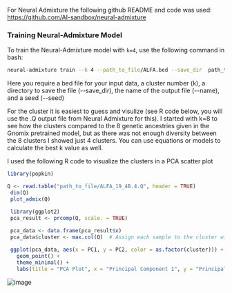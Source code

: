 For Neural Admixture the following github README and code was used:
https://github.com/AI-sandbox/neural-admixture

### Training Neural-Admixture Model

To train the Neural-Admixture model with `k=4`, use the following command in bash:

```bash
neural-admixture train --k 4 --path_to_file/ALFA.bed --save_dir  path_to_file/NEURAL_ADMIXTURE_OUTPUTS/ --name ALFA_k4 --seed 42
```

Here you require a bed file for your input data, a cluster number (k), a directory to save the file (--save_dir), the name of the output file (--name), and a seed (--seed)

For the cluster it is easiest to guess and visulize (see R code below, you will use the .Q output file from Neural Admixture for this). I started with k=8 to see how the clusters compared to the 8 genetic ancestries given in the Gnomix pretrained model, but as there was not enough diversity between the 8 clusters I showed just 4 clusters. You can use equations or models to calculate the best k value as well.

I used the following R code to visualize the clusters in a PCA scatter plot

```R
library(popkin)

Q <- read.table("path_to_file/ALFA_19_4B.4.Q", header = TRUE)
 dim(Q)
 plot_admix(Q)

 library(ggplot2)
 pca_result <- prcomp(Q, scale. = TRUE)
 
 pca_data <- data.frame(pca_result$x)
 pca_data$cluster <- max.col(Q)  # Assign each sample to the cluster with the highest probability

 ggplot(pca_data, aes(x = PC1, y = PC2, color = as.factor(cluster))) + 
   geom_point() +
   theme_minimal() +
   labs(title = "PCA Plot", x = "Principal Component 1", y = "Principal Component 2", color = "Cluster")
```

![image](https://github.com/user-attachments/assets/5a98cd5d-84ba-4cce-b3f9-55c585e410ee)

 

